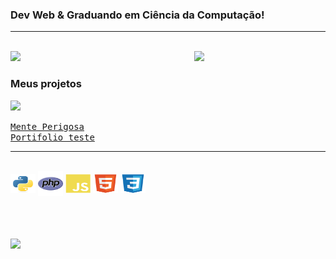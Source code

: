 
### Dev Web & Graduando em Ciência da Computação! 
<hr>
<br>
<a href="https://github.com/silass4ntos">
  <img src="https://github-readme-stats.vercel.app/api?username=silass4ntos&show_icons=true&theme=github_dark&include_all_commits=true&count_private=true"/>
</a>
<a href="https://github.com/silass4ntos">
  <img width="210px" align="right" src="/img/DrBg.gif"/ >
</a>

### Meus projetos
<img loading="lazy" src="http://img.shields.io/static/v1?label=STATUS&message=EM%20DESENVOLVIMENTO&color=GREEN&style=for-the-badge"/>

<a href="https://silass4ntos.github.io/Mente-perigosa/" targert="_blank" ><kbd>Mente Perigosa</kbd></a>
<br>
<a href="https://silass4ntos.github.io/Portifolio/" targert="_blank" ><kbd>Portifolio teste</kbd></a>


<hr>

<div style="display: inline_block;"><br>
  <img align="center" height="30" width="40" src="https://raw.githubusercontent.com/devicons/devicon/master/icons/python/python-original.svg">
  <img align="center" height="40" width="40" src="https://raw.githubusercontent.com/devicons/devicon/master/icons/php/php-original.svg">
  <img align="center" height="30" width="40" src="https://raw.githubusercontent.com/devicons/devicon/master/icons/javascript/javascript-plain.svg">
  <img align="center" height="30" width="40" src="https://raw.githubusercontent.com/devicons/devicon/master/icons/html5/html5-original.svg">
  <img align="center" height="30" width="40" src="https://raw.githubusercontent.com/devicons/devicon/master/icons/css3/css3-original.svg">
</div>
<br><br><br><br>
<img src="./img/space.gif"/>
